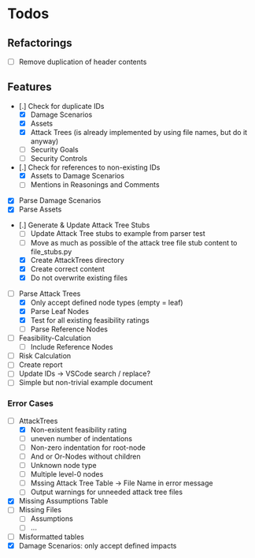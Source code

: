 # Todos

## Refactorings

* [ ] Remove duplication of header contents

## Features

* [.] Check for duplicate IDs
  * [x] Damage Scenarios
  * [x] Assets
  * [x] Attack Trees (is already implemented by using file names, but do it anyway)
  * [ ] Security Goals
  * [ ] Security Controls
* [.] Check for references to non-existing IDs
  * [x] Assets to Damage Scenarios
  * [ ] Mentions in Reasonings and Comments
* [x] Parse Damage Scenarios
* [x] Parse Assets
* [.] Generate & Update Attack Tree Stubs
  * [ ] Update Attack Tree stubs to example from parser test
  * [ ] Move as much as possible of the attack tree file stub content to file_stubs.py 
  * [x] Create AttackTrees directory
  * [x] Create correct content
  * [x] Do not overwrite existing files
* [ ] Parse Attack Trees
  * [x] Only accept defined node types (empty = leaf)
  * [x] Parse Leaf Nodes
  * [x] Test for all existing feasibility ratings
  * [ ] Parse Reference Nodes
* [ ] Feasibility-Calculation
  * [ ] Include Reference Nodes
* [ ] Risk Calculation
* [ ] Create report
* [ ] Update IDs -> VSCode search / replace?
* [ ] Simple but non-trivial example document

### Error Cases

* [ ] AttackTrees
  * [x] Non-existent feasibility rating
  * [ ] uneven number of indentations
  * [ ] Non-zero indentation for root-node
  * [ ] And or Or-Nodes without children
  * [ ] Unknown node type
  * [ ] Multiple level-0 nodes
  * [ ] Mssing Attack Tree Table -> File Name in error message
  * [ ] Output warnings for unneeded attack tree files
* [x] Missing Assumptions Table
* [ ] Missing Files
  * [ ] Assumptions
  * [ ] ...
* [ ] Misformatted tables
* [x] Damage Scenarios: only accept defined impacts